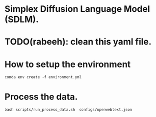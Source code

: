 # Simplex Diffusion Language Model (SDLM).

# TODO(rabeeh): clean this yaml file.
# How to setup the environment
```
conda env create -f environment.yml
```

# Process the data.
```
bash scripts/run_process_data.sh  configs/openwebtext.json
```
